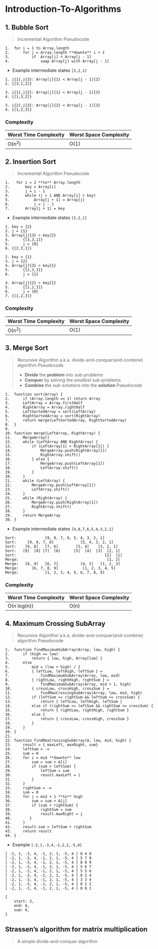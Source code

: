 # Introduction-To-Algorithms
## 1. Bubble Sort
> Incremental Algorithm Pseudocode

```
1.  for i = 1 to Array.length
2.      for j = Array.length **downto** i + 1
3.          if  Array[j] < Array[j - 1]
4.              swap Array[j] with Array[j - 1]
```
* Example intermediate states
``` [3,2,1] ```
```
1. i{1},j{3}: Array[j]{1} < Array[j - 1]{2}
2. {[3,1,2]}
```
```
3. i{1},j{2}: Array[j]{1} < Array[j - 1]{3}
4. {[1,3,2]}
```
```
3. i{2},j{3}: Array[j]{2} < Array[j - 1]{3}
4. {[1,2,3]}

```

### Complexity

| Worst Time Complexity | Worst Space Complexity |
| --------------------- | ---------------------- |
| O(n<sup>2</sup>)      | O(1)                   |

## 2. Insertion Sort
> Incremental Algorithm Pseudocode

```
1.   for i = 2 **to** Array.length
2.       key = Array[i]
3.       j = i - 1
4.       while (j > 1 AND Array[j] > key)
5.           Array[j + 1] = Array[j]
6.           j = j - 1
7.       Array[j + 1] = key 
```

* Example intermediate states 
``` [3,2,1] ```
``` 
1. key = {2} 
2. j = {1} 
3. Array[j]{3} > key{2}
4.      {[3,3,1]}
5.      j = {0}
6. {[2,3,1]}
```
```
2. key = {1}
3. j = {2}
4. Array[j]{3} > key{1}
5.      {[2,3,3]}
6.      j = {1}
```
```
4. Array[j]{2} > key{1}
5.      {[2,2,3]}
6.      j = {0}
7. {[1,2,3]}   
```

### Complexity

| Worst Time Complexity | Worst Space Complexity |
| --------------------- | ---------------------- |
| O(n<sup>2</sup>)      | O(1)                   |


## 3. Merge Sort
> Recursive Algorithm a.k.a. divide-and-conquer(and-combine) algorithm Pseudocode
> * **Divide** the **problem** into *sub-problems*
> * **Conquer** by solving the *smallest* sub-problems
> * **Combine** the *sub-solutions* into the **solution** 
> Pseudocode
```
1.  function sort(Array) {
2.      if (Array.length == 1) return Array
3.      LeftArray = Array.firstHalf
4.      RightArray = Array.rightHalf
5.      LeftSortedArray = sort(LeftArray)
6.      RightSortedArray = sort(RightArray)
7.      return merge(LeftSortedArray, RightSortedArray)
8.  }
9.
10. function merge(LeftArray, RightArray) {
11.     MergeArray[]
12.     while (LeftArray AND RightArray) {
13.         if (LeftArray[1] > RightArray[1]) {
14.             MergeArray.push(RightArray[1])
15.             RightArray.shift()
16.         } else {
17.             MergeArray.push(LeftArray[1])
18.             LeftArray.shift()
19.         }
20.     }
21.     while (LeftArray) {
22.         MergeArray.push(LeftArray[1])
23.         LeftArray.shift()
24.     }
25.     while (RightArray) {
26.         MergeArray.push(RightArray[1])
27.         RightArray.shift()
28.     }
29.     return MergeArray
30. }

```

* Example intermediate states 
``` [9,8,7,6,5,4,3,2,1] ```

```
Sort:             [9, 8, 7, 6, 5, 4, 3, 2, 1]
Sort:     [9, 8, 7, 6]            [5, 4, 3, 2, 1]
Sort:    [9, 8]   [7, 6]        [5, 4]    [3, 2, 1]
Sort:   [9]  [8] [7]  [6]      [5]  [4]  [3]  [2, 1]
Sort:                                        [2]  [1]
Merge:                                        [1, 2]
Merge:   [8, 9]   [6, 7]          [4, 5]   [1, 2, 3]
Merge:      [6, 7, 8, 9]           [1, 2, 3, 4, 5]
Merge:            [1, 2, 3, 4, 5, 6, 7, 8, 9]
```

### Complexity

| Worst Time Complexity | Worst Space Complexity |
| --------------------- | ---------------------- |
| O(n log(n))           | O(n)                   |

## 4. Maximum Crossing SubArray
> Recursive Algorithm a.k.a. divide-and-conquer(and-combine) algorithm Pseudocode

```
1.  function findMaximumSubArray(Array, low, high) {
2.      if (high == low) 
3.          return { low, high, Array[low] }
4.      else
5.          mid = (low + high) / 2
6.          { leftLow, leftHigh, leftSum } =
7.              findMaximumSubArray(Array, low, mid)
8.          { rightLow, rightHigh, rightSum } =
9.              findMaximumSubArray(Array, mid + 1, high)
10.         { crossLow, crossHigh, crossSum } =
11.             findMaxCrossingSubArray(Array, low, mid, high)
12.         if (leftSum >= rightSum && leftSum >= crossSum) {
13.             return { leftLow, leftHigh, leftSum }
14.         else if (rightSum >= leftSum && rightSum >= crossSum) {
15.             return { rightLow, rightHigh, rightSum }
16.         else {
17.             return { crossLow, crossHigh, crossSum }
18.         }
19.     }
20. }
21.
22. function findMaxCrossingSubArray(A, low, mid, high) {
23.     result = { maxLeft, maxRight, sum}
24.     leftSum = -∞
25.     sum = 0
26.     for i = mid **downto** low
27.         sum = sum + A[i]
28.         if (sum > leftSum) {
29.             leftSum = sum
30.             result.maxLeft = i
31.         }
32.     }
33.     rightSum = -∞
34.     sum = 0
35.     for j = mid + 1 **to** high
36.         sum = sum + A[j]
37.         if (sum > rightSum) {
38.             rightSum = sum
39.             result.maxRight = j
40.        }
41.     }
42.     result.sum = leftSum + rightSum
43.     return result
44. }
```
 * Example
``` [-2,1,-3,4,-1,2,1,-5,4] ```

```
[ -2, 1, -3, 4, -1, 2, 1, -5, 4 ] 0 4 9 
[ -2, 1, -3, 4, -1, 2, 1, -5, 4 ] 5 7 9
[ -2, 1, -3, 4, -1, 2, 1, -5, 4 ] 8 8 9
[ -2, 1, -3, 4, -1, 2, 1, -5, 4 ] 5 6 7
[ -2, 1, -3, 4, -1, 2, 1, -5, 4 ] 5 5 6
[ -2, 1, -3, 4, -1, 2, 1, -5, 4 ] 0 2 4 
[ -2, 1, -3, 4, -1, 2, 1, -5, 4 ] 3 3 4
[ -2, 1, -3, 4, -1, 2, 1, -5, 4 ] 0 1 2
[ -2, 1, -3, 4, -1, 2, 1, -5, 4 ] 0 0 1
                                        
{
    start: 3,
    end: 6,
    sum: 6,
}
```

## Strassen’s algorithm for matrix multiplication
> A simple divide-and-conquer algorithm


